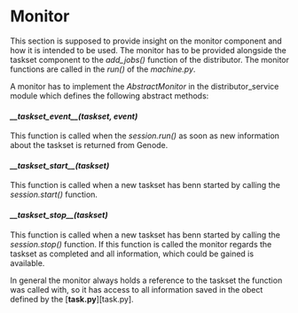 # Monitor

This section is supposed to provide insight on the monitor component and how it is intended to be used. The monitor has to be provided alongside the taskset component to the _add\_jobs()_ function of the distributor. The monitor functions are called in the _run()_ of the _machine.py_.

A monitor has to implement the _AbstractMonitor_ in the distributor\_service module which defines the following abstract methods:

#### _\_\_taskset\_event\_\_(taskset, event)_

  This function is called when the _session.run()_ as soon as new information about the taskset is returned from Genode.

#### _\_\_taskset\_start\_\_(taskset)_
   
  This function is called when a new taskset has benn started by calling the _session.start()_ function.

#### _\_\_taskset\_stop\_\_(taskset)_
   
  This function is called when a new taskset has benn started by calling the _session.stop()_ function. If this function is called the monitor regards the taskset as completed and all information, which could be gained is available. 

  In general the monitor always holds a reference to the taskset the function was called with, so it has access to all information saved in the obect defined by the [**task.py**][task.py].